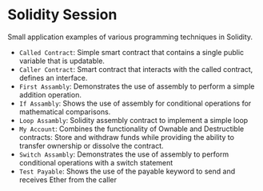 # Solidity Session

Small application examples of various programming techniques in Solidity.

- `Called Contract`: Simple smart contract that contains a single public variable that is updatable.
- `Caller Contract`: Smart contract that interacts with the called contract, defines an interface.
- `First Assambly`: Demonstrates the use of assembly to perform a simple addition operation.
- `If Assambly`: Shows the use of assembly for conditional operations for mathematical comparisons.
- `Loop Assambly`: Solidity assembly contract to implement a simple loop
- `My Account`: Combines the functionality of Ownable and Destructible contracts: Store and withdraw funds while providing the ability to transfer ownership or dissolve the contract.
- `Switch Assambly`: Demonstrates the use of assembly to perform conditional operations with a switch statement
- `Test Payable`: Shows the use of the payable keyword to send and receives Ether from the caller
